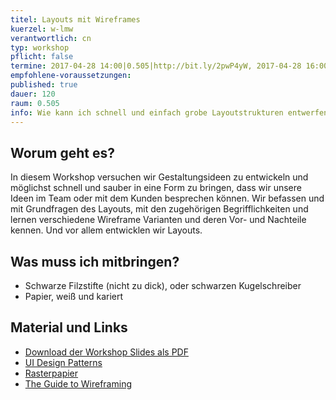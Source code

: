 ```yaml
---
titel: Layouts mit Wireframes
kuerzel: w-lmw
verantwortlich: cn
typ: workshop
pflicht: false
termine: 2017-04-28 14:00|0.505|http://bit.ly/2pwP4yW, 2017-04-28 16:00|0.505|http://bit.ly/2oJaeWK, 2017-05-04 16:00|0.505|http://bit.ly/2pfoGqt, 2017-05-05 11:00|0.505|http://bit.ly/2pfy1i8
empfohlene-voraussetzungen:
published: true
dauer: 120
raum: 0.505
info: Wie kann ich schnell und einfach grobe Layoutstrukturen entwerfen und testen?
---
```


## Worum geht es?

In diesem Workshop versuchen wir Gestaltungsideen zu entwickeln und möglichst schnell und sauber in eine Form zu bringen, dass wir unsere Ideen im Team oder mit dem Kunden besprechen können. Wir befassen und mit Grundfragen des Layouts, mit den zugehörigen Begrifflichkeiten und lernen verschiedene Wireframe Varianten und deren Vor- und Nachteile kennen. Und vor allem entwicklen wir Layouts.

## Was muss ich mitbringen?

- Schwarze Filzstifte (nicht zu dick), oder schwarzen Kugelschreiber
- Papier, weiß und kariert

## Material und Links
* [Download der Workshop Slides als PDF](../../download/workshop-layout-mit-wireframes/workshop-layout-mit-wireframes.pdf)
* [UI Design Patterns](http://ui-patterns.com/patterns)
* [Rasterpapier](../../download/workshop-designprojekte-strukturieren/rasterpapier.pdf)
* [The Guide to Wireframing](https://www.uxpin.com/studio/ebooks/guide-to-wireframing/)
